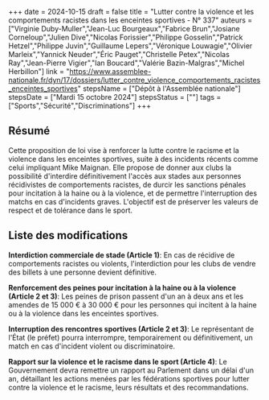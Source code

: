 +++
date = 2024-10-15
draft = false
title = "Lutter contre la violence et les comportements racistes dans les enceintes sportives - N° 337"
auteurs = ["Virginie Duby-Muller","Jean-Luc Bourgeaux","Fabrice Brun","Josiane Corneloup","Julien Dive","Nicolas Forissier","Philippe Gosselin","Patrick Hetzel","Philippe Juvin","Guillaume Lepers","Véronique Louwagie","Olivier Marleix","Yannick Neuder","Éric Pauget","Christelle Petex","Nicolas Ray","Jean-Pierre Vigier","Ian Boucard","Valérie Bazin-Malgras","Michel Herbillon"]
link = "https://www.assemblee-nationale.fr/dyn/17/dossiers/lutter_contre_violence_comportements_racistes_enceintes_sportives"
stepsName = ["Dépôt à l'Assemblée nationale"]
stepsDate = ["Mardi 15 octobre 2024"]
stepsStatus = [""]
tags = ["Sports","Sécurité","Discriminations"]
+++

## Résumé

Cette proposition de loi vise à renforcer la lutte contre le racisme et la violence dans les enceintes sportives, suite à des incidents récents comme celui impliquant Mike Maignan. Elle propose de donner aux clubs la possibilité d'interdire définitivement l'accès aux stades aux personnes récidivistes de comportements racistes, de durcir les sanctions pénales pour incitation à la haine ou à la violence, et de permettre l'interruption des matchs en cas d'incidents graves. L'objectif est de préserver les valeurs de respect et de tolérance dans le sport.

## Liste des modifications

**Interdiction commerciale de stade (Article 1)**: En cas de récidive de comportements racistes ou violents, l'interdiction pour les clubs de vendre des billets à une personne devient définitive.

**Renforcement des peines pour incitation à la haine ou à la violence (Article 2 et 3)**: Les peines de prison passent d'un an à deux ans et les amendes de 15 000 € à 30 000 € pour les personnes qui incitent à la haine ou à la violence dans les enceintes sportives.

**Interruption des rencontres sportives (Article 2 et 3)**: Le représentant de l'État (le préfet) pourra interrompre, temporairement ou définitivement, un match en cas d'incident violent ou discriminatoire.

**Rapport sur la violence et le racisme dans le sport (Article 4)**: Le Gouvernement devra remettre un rapport au Parlement dans un délai d'un an, détaillant les actions menées par les fédérations sportives pour lutter contre la violence et le racisme, leurs résultats et des recommandations.

